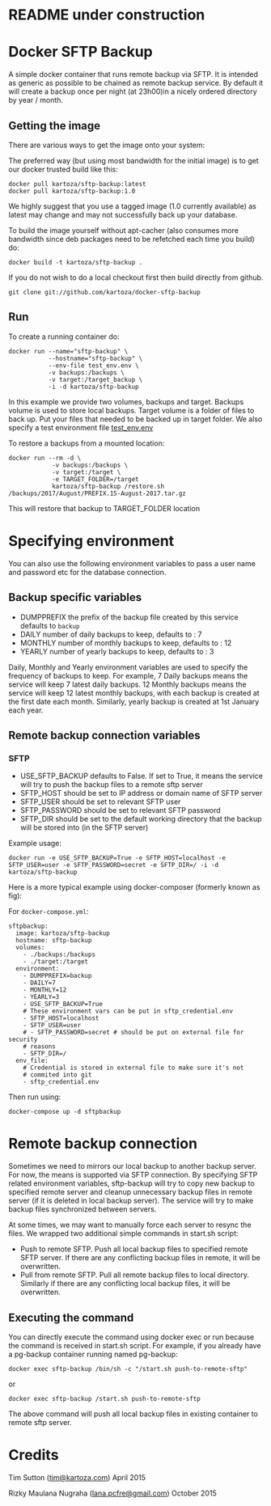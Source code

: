 # README under construction

# Docker SFTP Backup


A simple docker container that runs remote backup via SFTP. It is intended as
generic as possible to be chained as remote backup service. By default it will 
create a backup once per night (at 23h00)in a nicely ordered directory by 
year / month.


## Getting the image

There are various ways to get the image onto your system:


The preferred way (but using most bandwidth for the initial image) is to
get our docker trusted build like this:


```
docker pull kartoza/sftp-backup:latest
docker pull kartoza/sftp-backup:1.0
```

We highly suggest that you use a tagged image (1.0 currently available) as 
latest may change and may not successfully back up your database.


To build the image yourself without apt-cacher (also consumes more bandwidth
since deb packages need to be refetched each time you build) do:

```
docker build -t kartoza/sftp-backup .
```

If you do not wish to do a local checkout first then build directly from github.

```
git clone git://github.com/kartoza/docker-sftp-backup
```

## Run


To create a running container do:

```
docker run --name="sftp-backup" \
           --hostname="sftp-backup" \
           --env-file test_env.env \
           -v backups:/backups \
           -v target:/target_backup \
           -i -d kartoza/sftp-backup
```
           
In this example we provide two volumes, backups and target. Backups volume is
used to store local backups. Target volume is a folder of files to back up. 
Put your files that needed to be backed up in target folder. We also specify
a test environment file [test_env.env](test_env.env)

To restore a backups from a mounted location:

```
docker run --rm -d \
			-v backups:/backups \
			-v target:/target \
			-e TARGET_FOLDER=/target
			kartoza/sftp-backup /restore.sh /backups/2017/August/PREFIX.15-August-2017.tar.gz 
```

This will restore that backup to TARGET_FOLDER location

# Specifying environment


You can also use the following environment variables to pass a 
user name and password etc for the database connection.

## Backup specific variables

* DUMPPREFIX the prefix of the backup file created by this service defaults to
 ```backup```
* DAILY number of daily backups to keep, defaults to : 7
* MONTHLY number of monthly backups to keep, defaults to : 12
* YEARLY number of yearly backups to keep, defaults to : 3

Daily, Monthly and Yearly environment variables are used to specify the 
frequency of backups to keep. For example, 7 Daily backups means the service
will keep 7 latest daily backups. 12 Monthly backups means the service will keep
12 latest monthly backups, with each backup is created at the first date each 
month. Similarly, yearly backup is created at 1st January each year.

## Remote backup connection variables

### SFTP

* USE_SFTP_BACKUP defaults to False. If set to True, it means the service will try to
  push the backup files to a remote sftp server
* SFTP_HOST should be set to IP address or domain name of SFTP server
* SFTP_USER should be set to relevant SFTP user
* SFTP_PASSWORD should be set to relevant SFTP password
* SFTP_DIR should be set to the default working directory that the backup will
  be stored into (in the SFTP server)

Example usage:

```
docker run -e USE_SFTP_BACKUP=True -e SFTP_HOST=localhost -e SFTP_USER=user -e SFTP_PASSWORD=secret -e SFTP_DIR=/ -i -d kartoza/sftp-backup
```

Here is a more typical example using docker-composer (formerly known as fig):

For ``docker-compose.yml``:

```
sftpbackup:
  image: kartoza/sftp-backup
  hostname: sftp-backup
  volumes:
    - ./backups:/backups
    - ./target:/target
  environment:
    - DUMPPREFIX=backup
    - DAILY=7
    - MONTHLY=12
    - YEARLY=3
    - USE_SFTP_BACKUP=True
    # These environment vars can be put in sftp_credential.env
    - SFTP_HOST=localhost
    - SFTP_USER=user
    # - SFTP_PASSWORD=secret # should be put on external file for security
    # reasons
    - SFTP_DIR=/
  env_file:
    # Credential is stored in external file to make sure it's not
    # commited into git
    - sftp_credential.env
```

Then run using:

```
docker-compose up -d sftpbackup
```

# Remote backup connection

Sometimes we need to mirrors our local backup to another backup server. For
now, the means is supported via SFTP connection. By specifying SFTP related
environment variables, sftp-backup will try to copy new backup to specified
remote server and cleanup unnecessary backup files in remote server (if it is
deleted in local backup server). The service will try to make backup files
synchronized between servers.

At some times, we may want to manually force each server to resync the files.
We wrapped two additional simple commands in start.sh script:

* Push to remote SFTP. Push all local backup files to specified remote SFTP
server. If there are any conflicting backup files in remote,
it will be overwritten.
* Pull from remote SFTP. Pull all remote backup files to local directory.
Similarly if there are any conflicting local backup files, it will be
overwritten.

## Executing the command

You can directly execute the command using docker exec or run because the
command is received in start.sh script. For example, if you already have a
pg-backup container running named pg-backup:

```
docker exec sftp-backup /bin/sh -c "/start.sh push-to-remote-sftp"
```

or

```
docker exec sftp-backup /start.sh push-to-remote-sftp
```

The above command will push all local backup files in existing container
to remote sftp server.

# Credits

Tim Sutton (tim@kartoza.com)
April 2015

Rizky Maulana Nugraha (lana.pcfre@gmail.com)
October 2015
